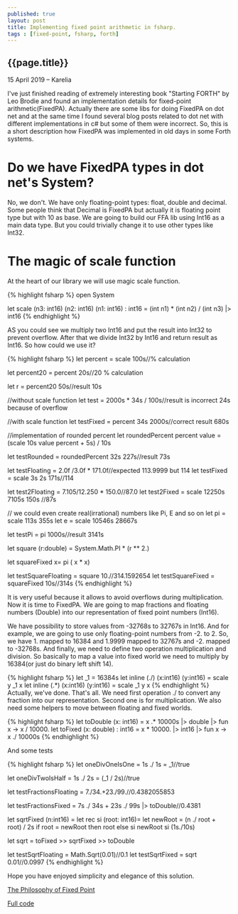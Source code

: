 ```yaml
--- 
published: true 
layout: post 
title: Implementing fixed point arithmetic in fsharp.
tags : [fixed-point, fsharp, forth] 
--- 
```

 
 
## {{page.title}} 
 
 
 
 
<p class="meta">15 April 2019 &#8211; Karelia</p> 
 

I've just finished reading of extremely interesting book "Starting FORTH" by Leo Brodie and found an implementation details for fixed-point arithmetic(FixedPA). Actually there are some libs for doing FixedPA on dot net and at the same time 
I found several blog posts related to dot net with different implementations in c# but some of them were incorrect.
So, this is a short description how FixedPA was implemented in old days in some Forth systems.

# Do we have FixedPA types in dot net's System?
No, we don't. We have only floating-point types: float, double and decimal.
Some people think that Decimal is FixedPA but actually it is floating point type but with 10 as base.
We are going to build our FFA lib using Int16 as a main data type. But you could trivially change it to use other types like Int32.

# The magic of scale function 

At the heart of our library we will use magic scale function.

{% highlight fsharp %} 
open System

let scale (n3: int16) (n2: int16) (n1: int16) : int16 = (int n1) * (int n2) / (int n3) |> int16
{% endhighlight %} 

AS you could see we multiply two Int16 and put the result into Int32 to prevent overflow. 
After that we divide Int32 by Int16 and return result as Int16.
So how could we use it?

{% highlight fsharp %} 
let percent = scale 100s//% calculation

let percent20 = percent 20s//20 % calculation

let r = percent20 50s//result 10s

//without scale function
let test = 2000s * 34s / 100s//result is incorrect 24s because of overflow 

//with scale function
let testFixed = percent 34s 2000s//correct result 680s 

//implementation of rounded percent
let roundedPercent percent value = (scale 10s value percent + 5s) / 10s

let testRounded = roundedPercent 32s 227s//result 73s

let testFloating = 2.0f /3.0f * 171.0f//expected 113.9999 but 114 
let testFixed = scale 3s 2s 171s//114

let test2Floating = 7.105/12.250 * 150.0//87.0
let test2Fixed = scale 12250s 7105s 150s //87s 

// we could even create real(irrational) numbers like Pi, E and so on
let pi = scale 113s 355s 
let e = scale 10546s 28667s

let testPi = pi 1000s//result 3141s

let square (r:double) = System.Math.PI * (r ** 2.)

let squareFixed x=  pi ( x * x)

let testSquareFloating = square 10.//314.1592654
let testSquareFixed = squareFixed 10s//314s
{% endhighlight %} 

It is very useful because it allows to avoid overflows during multiplication.
Now it is time to FixedPA. We are going to map fractions and floating numbers (Double) into our representation of fixed point numbers (Int16).

We have possibility to store values from -32768s to 32767s in Int16.
And for example, we are going to use only floating-point numbers from -2. to 2.
So, we have 1. mapped to 16384 and 1.9999 mapped to 32767s and -2. mapped to -32768s.
And finally, we need to define two operation multiplication and division.
So basically to map a value into fixed world we need to multiply by 16384(or just do binary left shift 14).

{% highlight fsharp %} 
let _1 = 16384s
let inline (./) (x:int16) (y:int16) = scale y _1 x 
let inline (.*) (x:int16) (y:int16) = scale _1 y x 
{% endhighlight %} 
Actually, we've done. That's all. We need first operation ./ to convert any fraction into our representation.
Second one is for multiplication.
We also need some helpers to move between floating and fixed worlds. 

{% highlight fsharp %} 
let toDouble (x: int16) = x .* 10000s |> double |> fun x -> x / 10000.
let toFixed (x: double) : int16 = x * 10000. |> int16 |> fun x -> x ./ 10000s
{% endhighlight %} 

And some tests

{% highlight fsharp %} 
let oneDivOneIsOne = 1s ./ 1s  = _1//true

let oneDivTwoIsHalf = 1s ./ 2s = (_1 / 2s)//true

let testFractionsFloating =  7./34.+23./99.//0.4382055853

let testFractionsFixed =  7s ./ 34s + 23s ./ 99s |> toDouble//0.4381

let sqrtFixed (n:int16) = 
    let rec si (root: int16)= 
        let newRoot = (n ./ root + root) / 2s
        if root = newRoot  then root else si newRoot 
    si (1s./10s) 

let sqrt = toFixed >> sqrtFixed >> toDouble 

let testSqrtFloating = Math.Sqrt(0.01)//0.1
let testSqrtFixed = sqrt 0.01//0.0997
{% endhighlight %} 

Hope you have enjoyed simplicity and elegance of this solution.

[The Philosophy of Fixed Point](https://www.forth.com/starting-forth/5-fixed-point-arithmetic/)

[Full code](https://gist.github.com/hodzanassredin/5f60c093905aa7a78dfa38899d3c076f)



